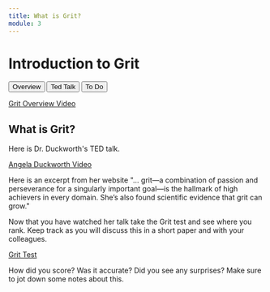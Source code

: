 ```yaml
---
title: What is Grit?
module: 3
---
```


# Introduction to Grit

<div class="tab">
  <button class="tablinks active" onclick="openTab(event, 'Overview')">Overview</button>
  <button class="tablinks" onclick="openTab(event, 'TED')">Ted Talk</button>
   <button class="tablinks" onclick="openTab(event, 'ToDo')">To Do</button>
</div>

<!-- Tab content -->
<div id="Overview" class="tabcontent" style="display:block">

<p><a href="//www.youtube.com/embed/sbDttN-_OLk" data-lity>Grit Overview Video</a></p>

</div>

## What is Grit?

<div id="TED" class="tabcontent">

<p>Here is Dr. Duckworth's TED talk.</p>

<p><a href="//embed.ted.com/talks/lang/en/angela_lee_duckworth_grit_the_power_of_passion_and_perseverance" data-lity>Angela Duckworth Video</a></p>

<p>Here is an excerpt from her website "... grit—a combination of passion and perseverance for a singularly important goal—is the hallmark of high achievers in every domain. She’s also found scientific evidence that grit can grow."</p>
</div>

<div id="ToDo" class="tabcontent">
<p>Now that you have watched her talk take the Grit test and see where you rank.  Keep track as you will discuss this in a short paper and with your colleagues.</p>

<p><a href="https://angeladuckworth.com/grit-scale/" target="_new">Grit Test</a></p>

<p>How did you score?  Was it accurate?  Did you see any surprises?  Make sure to jot down some notes about this.</p>
</div>